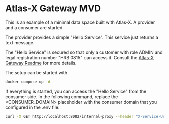# Atlas-X Gateway MVD

This is an example of a minimal data space built with Atlas-X.
A provider and a consumer are started.

The provider provides a simple "Hello Service". This service just returns a text message.

The "Hello Service" is secured so that only a customer with role ADMIN and legal registration number "HRB 0815" can access it.
Consult the [Atlas-X Gateway Readme](https://github.com/chainstep/atlasx-gateway/blob/main/README.md) for more details.

The setup can be started with

```sh
docker compose up -d
```

If everything is started, you can access the "Hello Service" from the consumer side.
In the following command, replace the <CONSUMER_DOMAIN> placeholder with the consumer domain that you configured in the .env file:

```sh
curl -X GET http://localhost:8082/internal-proxy --header "X-Service-Url: https://<CONSUMER_DOMAIN>/proxy/helloservice" --header "X-Api-Key: 1234567890"
```